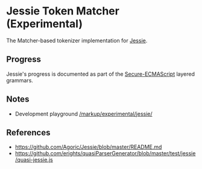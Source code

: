 ﻿# Jessie Token Matcher (Experimental)

The Matcher-based tokenizer implementation for [Jessie](https://github.com/Agoric/Jessie/blob/master/README.md).

## Progress

Jessie's progress is documented as part of the [Secure-ECMAScript](../ses-tokenizer/README.md#progress) layered grammars.

## Notes

- Development playground [/markup/experimental/jessie/](./../../../../experimental/jessie/)

## References

- https://github.com/Agoric/Jessie/blob/master/README.md
- https://github.com/erights/quasiParserGenerator/blob/master/test/jessie/quasi-jessie.js
